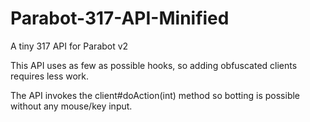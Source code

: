 Parabot-317-API-Minified
========================

A tiny 317 API for Parabot v2


This API uses as few as possible hooks, so adding obfuscated clients requires less work.

The API invokes the client#doAction(int) method so botting is possible without any mouse/key input.
